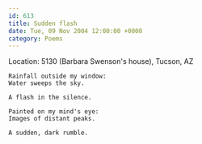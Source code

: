 ```yaml
---
id: 613
title: Sudden flash
date: Tue, 09 Nov 2004 12:00:00 +0000
category: Poems
---
```


Location: 5130 (Barbara Swenson's house), Tucson, AZ

    Rainfall outside my window:  
    Water sweeps the sky.

    A flash in the silence.

    Painted on my mind's eye:  
    Images of distant peaks.

    A sudden, dark rumble.


